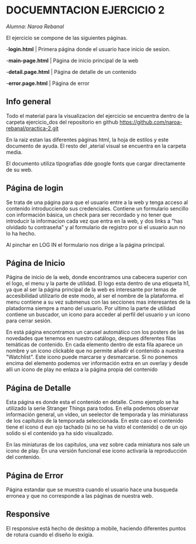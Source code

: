 # DOCUEMNTACION EJERCICIO 2

*Alumna: Naroa Rebanal*

El ejercicio se compone de las siguientes páginas.

-**login.html** | Primera página donde el usuario hace inicio de sesion.

-**main-page.html** | Página de inicio principal de la web

-**detail.page.html** | Página de detalle de un contenido

-**error.page.html** | Página de error



## Info general
Todo el material para la visualizacion del ejercicio se encuentra dentro de la carpeta ejercicio_dos del repositorio en github https://github.com/naroa-rebanal/practica-2.git

En la raiz estan las diferentes páginas html, la hoja de estilos y este documento de ayuda. El resto del ,aterial visual se encuentra en la carpeta media.

El documento utiliza tipografias dde google fonts que cargar directamente de su web.


## Página de login

Se trata de una página para que el usuario entre a la web y tenga acceso al contenido introducciendo sus credenciales. Contiene un formulario sencillo con información básica, un check para ser recordado y no tener que introducir la informacion cada vez que entra en la web, y dos links a "has olvidado tu contraseña" y al formulario de registro por si el usuario aun no lo ha hecho.

Al pinchar en LOG IN el formulario nos dirige a la página principal.


## Página de Inicio

Página de inicio de la web, donde encontramos una cabecera superior con el logo, el menu y la parte de utilidad.
El logo esta dentro de una etiqueta h1, ya que al ser la página principal de la web es interesante por temas de accesibilidad utilizarlo de este modo, al ser el nombre de la plataforma.
el menu contiene a su vez submenus con las secciones mas interesantes de la platadorma siempre a mano del usuario.
Por ultimo la parte de utilidad contiene un buscador, un icono para acceder al perfil del usuario y un icono para cerrar sesión.

En está página encontramos un carusel automático con los posters de las novedades que tenemos en nuestro catálogo, despues diferentes filas temáticas de contenido.
En cada elemento dentro de esta fila aparece un nombre y un icono clickable que no permite añadir el contenido a nuestra "Watchlist". Este icono puede marcarse y desmarcarse.
Si no ponemos encima del elemento podemos ver información extra en un overlay y desde alli un icono de play no enlaza a la página propia del contenido


## Página de Detalle

Esta página es donde esta el contenido en detalle. Como ejemplo se ha utilizado la serie Stranger Things para todos.
En ella podemos observar información general, un video, un seelector de temporada y las miniaturass de los capítulos de la temporada seleccionada.
En este caso el contenido tiene el icono d eun ojo tachado (si no se ha visto el contenido) o de un ojo solido si el contenido ya ha sido visualizado.

En las miniaturas de los capitulos, una vez sobre cada miniatura nos sale un icono de play. En una versión funcional ese icono activaría la reproducción del contenido.

## Página de Error
Página estandar que se muestra cuando el usuario hace una busqueda erronea y que no corresponde a las páginas de nuestra web.

## Responsive
El responsive está hecho de desktop a mobile, haciendo diferentes puntos de rotura cuando el diseño lo exigía.
